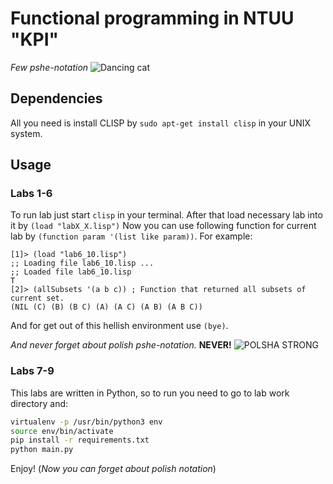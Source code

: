 # Functional programming in NTUU "KPI"
*Few pshe-notation*
![Dancing cat](http://img.photobucket.com/albums/v105/lahgs/animations/Cat.gif)
## Dependencies
All you need is install CLISP by `sudo apt-get install clisp` in your UNIX system.

## Usage
### Labs 1-6
To run lab just start `clisp` in your terminal. 
After that load necessary lab into it by `(load "labX_X.lisp")`
Now you can use following function for current lab by `(function param '(list like param))`. For example:
```
[1]> (load "lab6_10.lisp")
;; Loading file lab6_10.lisp ...
;; Loaded file lab6_10.lisp
T
[2]> (allSubsets '(a b c)) ; Function that returned all subsets of current set.
(NIL (C) (B) (B C) (A) (A C) (A B) (A B C))
```
And for get out of this hellish environment use `(bye)`.

*And never forget about polish pshe-notation.* **NEVER!**
![POLSHA STRONG](http://all-reg.net/templates/exet/images/tegstrong.png)

### Labs 7-9
This labs are written in Python, so to run you need to go to lab work directory and:
```bash
virtualenv -p /usr/bin/python3 env
source env/bin/activate
pip install -r requirements.txt
python main.py
```
Enjoy! (*Now you can forget about polish notation*)